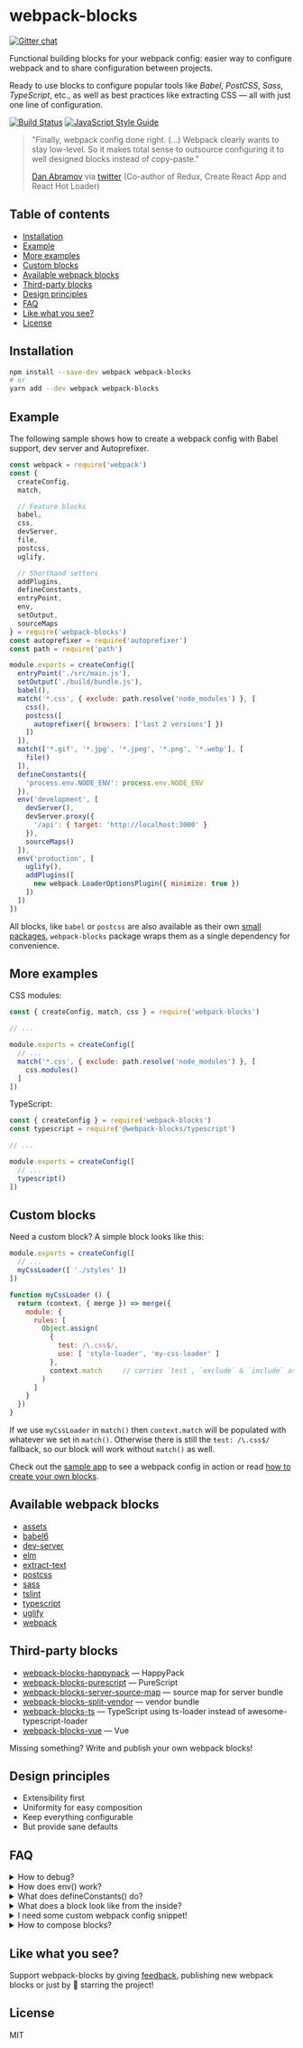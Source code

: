 # webpack-blocks

[![Gitter chat](https://badges.gitter.im/webpack-blocks.svg)](https://gitter.im/webpack-blocks)

Functional building blocks for your webpack config: easier way to configure webpack and to share configuration between projects.

Ready to use blocks to configure popular tools like *Babel*, *PostCSS*, *Sass*, *TypeScript*, etc., as well as best practices like extracting CSS — all with just one line of configuration.

[![Build Status](https://travis-ci.org/andywer/webpack-blocks.svg?branch=master)](https://travis-ci.org/andywer/webpack-blocks)
[![JavaScript Style Guide](https://img.shields.io/badge/code%20style-standard-brightgreen.svg)](http://standardjs.com/)

>"Finally, webpack config done right. (...) Webpack clearly wants to stay low-level. So it makes total sense to outsource configuring it to well designed blocks instead of copy-paste."
>
>[Dan Abramov](https://github.com/gaearon) via [twitter](https://twitter.com/dan_abramov/status/806249934399881216) (Co-author of Redux, Create React App and React Hot Loader)


## Table of contents

- [Installation](#installation)
- [Example](#example)
- [More examples](#more-example)
- [Custom blocks](#custom-blocks)
- [Available webpack blocks](#available-webpack-blocks)
- [Third-party blocks](#third-party-blocks)
- [Design principles](#design-principles)
- [FAQ](#faq)
- [Like what you see?](#like-what-you-see)
- [License](#license)


## Installation

```sh
npm install --save-dev webpack webpack-blocks
# or
yarn add --dev webpack webpack-blocks
```


## Example

The following sample shows how to create a webpack config with Babel support, dev server and Autoprefixer.

```js
const webpack = require('webpack')
const {
  createConfig,
  match,

  // Feature blocks
  babel,
  css,
  devServer,
  file,
  postcss,
  uglify,

  // Shorthand setters
  addPlugins,
  defineConstants,
  entryPoint,
  env,
  setOutput,
  sourceMaps
} = require('webpack-blocks')
const autoprefixer = require('autoprefixer')
const path = require('path')

module.exports = createConfig([
  entryPoint('./src/main.js'),
  setOutput('./build/bundle.js'),
  babel(),
  match('*.css', { exclude: path.resolve('node_modules') }, [
    css(),
    postcss([
      autoprefixer({ browsers: ['last 2 versions'] })
    ])
  ]),
  match(['*.gif', '*.jpg', '*.jpeg', '*.png', '*.webp'], [
    file()
  ]),
  defineConstants({
    'process.env.NODE_ENV': process.env.NODE_ENV
  }),
  env('development', [
    devServer(),
    devServer.proxy({
      '/api': { target: 'http://localhost:3000' }
    }),
    sourceMaps()
  ]),
  env('production', [
    uglify(),
    addPlugins([
      new webpack.LoaderOptionsPlugin({ minimize: true })
    ])
  ])
])
```

All blocks, like `babel` or `postcss` are also available as their own [small packages](./packages), `webpack-blocks` package wraps them as a single dependency for convenience.

## More examples

CSS modules:

```js
const { createConfig, match, css } = require('webpack-blocks')

// ...

module.exports = createConfig([
  // ...
  match('*.css', { exclude: path.resolve('node_modules') }, [
    css.modules()
  ]
])
```

TypeScript:

```js
const { createConfig } = require('webpack-blocks')
const typescript = require('@webpack-blocks/typescript')

// ...

module.exports = createConfig([
  // ...
  typescript()
])
```

## Custom blocks

Need a custom block? A simple block looks like this:

```js
module.exports = createConfig([
  // ...
  myCssLoader([ './styles' ])
])

function myCssLoader () {
  return (context, { merge }) => merge({
    module: {
      rules: [
        Object.assign(
          {
            test: /\.css$/,
            use: [ 'style-loader', 'my-css-loader' ]
          },
          context.match     // carries `test`, `exclude` & `include` as set by `match()`
        )
      ]
    }
  })
}
```

If we use `myCssLoader` in `match()` then `context.match` will be populated with whatever we set in `match()`. Otherwise there is still the `test: /\.css$/` fallback, so our block will work without `match()` as well.

Check out the [sample app](./test-app) to see a webpack config in action or read [how to create your own blocks](./docs/BLOCK-CREATION.md).


## Available webpack blocks

- [assets](./packages/assets)
- [babel6](./packages/babel6)
- [dev-server](./packages/dev-server)
- [elm](./packages/elm)
- [extract-text](./packages/extract-text)
- [postcss](./packages/postcss)
- [sass](./packages/sass)
- [tslint](./packages/tslint)
- [typescript](./packages/typescript)
- [uglify](./packages/uglify)
- [webpack](./packages/webpack)


## Third-party blocks

- [webpack-blocks-happypack](https://github.com/diegohaz/webpack-blocks-happypack) — HappyPack
- [webpack-blocks-purescript](https://github.com/ecliptic/webpack-blocks-purescript) — PureScript
- [webpack-blocks-server-source-map](https://github.com/diegohaz/webpack-blocks-server-source-map) — source map for server bundle
- [webpack-blocks-split-vendor](https://github.com/diegohaz/webpack-blocks-split-vendor) — vendor bundle
- [webpack-blocks-ts](https://github.com/foxbunny/webpack-blocks-ts) — TypeScript using ts-loader instead of awesome-typescript-loader
- [webpack-blocks-vue](https://github.com/foxbunny/webpack-blocks-vue) — Vue

Missing something? Write and publish your own webpack blocks!


## Design principles

- Extensibility first
- Uniformity for easy composition
- Keep everything configurable
- But provide sane defaults

## FAQ

<details>
<summary>How to debug?</summary>

In case the webpack configuration does not work as expected you can debug it using [stringify-object](https://www.npmjs.com/package/stringify-object):

```js
const stringify = require('stringify-object')

module.exports = createConfig([
  // ...
])

console.log(stringify(module.exports))
```
</details>

<details>
<summary>How does env() work?</summary>

`env('development', [ ... ])` checks the `NODE_ENV` environment variable and only applies its contained webpack blocks if it matches the given string.

So make sure you set the NODE_ENV accordingly:

```js
// your package.json
"scripts": {
  "build": "cross-env NODE_ENV=production webpack",
  "start": "cross-env NODE_ENV=development webpack-dev-server"
}
```

If there is no NODE_ENV set then it will treat NODE_ENV as if it was `development`. Use [cross-env](https://github.com/kentcdodds/cross-env) to make it work on all platforms.
</details>

<details>
<summary>What does defineConstants() do?</summary>

`defineConstants()` is a small convenience wrapper around webpack's [DefinePlugin](https://webpack.github.io/docs/list-of-plugins.html#defineplugin). It is composable and automatically encodes the values. Use it to replace constants in your code by their values at build time.

So having a `defineConstants({ 'process.env.FOO': 'foo' })` and a `defineConstants({ 'process.env.BAR': 'bar' })` in your config means the resulting webpack config will contain a single `new webpack.DefinePlugin({ 'process.env.FOO': '"FOO"', 'process.env.BAR': '"BAR"' })`, thus replacing any occurrence of `process.env.FOO` and `process.env.BAR` with the given values.
</details>

<details>
<summary>What does a block look like from the inside?</summary>

A webpack block is *a function and requires no dependencies at all* (🎉🎉), thus making it easy to write your own blocks and share them with your team or the community.

Take the `babel` webpack block for instance:

```js
/**
 * @param {object} [options]
 * @param {RegExp|Function|string}  [options.exclude]   Directories to exclude.
 * @return {Function}
 */
function babel (options = { cacheDirectory: true }) {
  return (context, util) => util.addLoader(
    Object.assign({
      // we use a `MIME type => RegExp` abstraction here in order to have consistent regexs
      test: /\.(js|jsx)$/,
      exclude: /node_modules/,
      use: [
        { loader: 'babel-loader', options }
      ]
    }, context.match)
  )
}
```

Add a README and a package.json and you are ready to ship.

For more details see [How to write a block](./docs/BLOCK-CREATION.md).
</details>

<details>
<summary>I need some custom webpack config snippet!</summary>

No problem. If you don't want to write your own webpack block you can use `customConfig()`:

```js
const path = require('path')
const HtmlWebpackPlugin = require('html-webpack-plugin')
const { addPlugins, customConfig } = require('@webpack-blocks/webpack')

// ...

module.exports = createConfig([
  // ...
  addPlugins([
    // Add a custom webpack plugin
    new HtmlWebpackPlugin({
      inject: true,
      template: './index.html'
    })
  ]),
  customConfig({
    // Add some custom webpack config snippet
    resolve: {
      extensions: [ '.js', '.es6' ]
    }
  })
])
```

The object you pass to `customConfig()` will be merged into the webpack config using
[webpack-merge](https://github.com/survivejs/webpack-merge) like any other webpack
block's partial config.
</details>

<details>
<summary>How to compose blocks?</summary>

Got some projects with similar, yet not identical webpack configurations? Create a “preset”, a function that returns a `group` of blocks so you can reuse it in multiple projects:

```js
const { createConfig, env, group, babel, devServer } = require('webpack-blocks')

function myPreset (proxyConfig) {
  return group([
    babel(),
    env('development', [
      devServer(),
      devServer.proxy(proxyConfig)
    ])
  ])
}

module.exports = createConfig([
  myPreset({
    '/api': { target: 'http://localhost:3000' }
  }),
  // add more blocks here
])
```

The key feature is the `group()` method which takes a set of blocks and returns a new block that combines all their functionality.
</details>


## Like what you see?

Support webpack-blocks by giving [feedback](https://github.com/andywer/webpack-blocks/issues), publishing new webpack blocks or just by 🌟 starring the project!


## License

MIT
